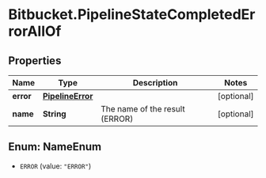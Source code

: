# Bitbucket.PipelineStateCompletedErrorAllOf

## Properties

Name | Type | Description | Notes
------------ | ------------- | ------------- | -------------
**error** | [**PipelineError**](PipelineError.md) |  | [optional] 
**name** | **String** | The name of the result (ERROR) | [optional] 



## Enum: NameEnum


* `ERROR` (value: `"ERROR"`)




